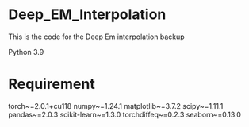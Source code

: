# Deep_EM_Interpolation
This is the code for the Deep Em interpolation backup

Python 3.9

# Requirement 
torch~=2.0.1+cu118
numpy~=1.24.1
matplotlib~=3.7.2
scipy~=1.11.1
pandas~=2.0.3
scikit-learn~=1.3.0
torchdiffeq~=0.2.3
seaborn~=0.13.0
